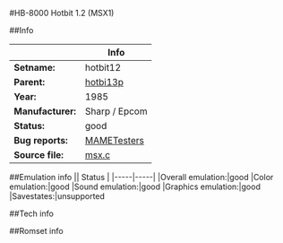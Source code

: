 #HB-8000 Hotbit 1.2 (MSX1)

##Info

||Info|
|-----|-----|
|**Setname:**|hotbit12
|**Parent:**|[hotbi13p](hotbi13p.md)
|**Year:**|1985
|**Manufacturer:**|Sharp / Epcom
|**Status:**|good
|**Bug reports:**|[MAMETesters](http://mametesters.org/view_all_set.php?type=1&temporary=y&search=msx.c)
|**Source file:**|[msx.c](https://github.com/mamedev/mame/blob/master/src/mess/drivers/msx.c)

##Emulation info
|| Status |
|-----|-----|
|Overall emulation:|good
|Color emulation:|good
|Sound emulation:|good
|Graphics emulation:|good
|Savestates:|unsupported

##Tech info

##Romset info

<!--- START OF EDITED COMMENT DO NOT TOUCH TEXT ABOVE-->

